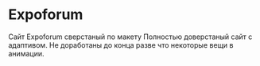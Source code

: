 # Expoforum
Сайт Expoforum сверстаный по макету
Полностью доверстаный сайт с адаптивом. Не доработаны до конца разве что некоторые вещи в анимации.
